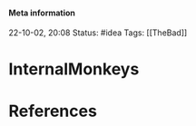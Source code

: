 #### Meta information
22-10-02, 20:08
Status: #idea
Tags: [[TheBad]]





# InternalMonkeys







# References
